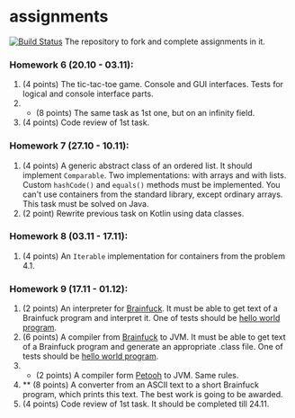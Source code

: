 # assignments
[![Build Status](https://travis-ci.org/SergeevED/assignments.svg?branch=hw06)](https://travis-ci.org/SergeevED/assignments)
The repository to fork and complete assignments in it.

### Homework 6 (20.10 - 03.11):
1. (4 points) The tic-tac-toe game. Console and GUI interfaces. Tests
for logical and console interface parts.
2. * (8 points) The same task as 1st one, but on an infinity field.
3. (4 points) Code review of 1st task.

### Homework 7 (27.10 - 10.11):
1. (4 points) A generic abstract class of an ordered list. It should implement `Comparable`. Two implementations: with arrays and with lists.
Custom `hashCode()` and `equals()` methods must be implemented.
You can't use containers from the standard library, except ordinary arrays. This task must be solved on Java.
2. (2 point) Rewrite previous task on Kotlin using data classes.

### Homework 8 (03.11 - 17.11):
1. (4 points) An `Iterable` implementation for containers from the problem 4.1.

### Homework 9 (17.11 - 01.12):
1. (2 points) An interpreter for [Brainfuck](https://en.wikipedia.org/wiki/Brainfuck).
It must be able to get text of a Brainfuck program and interpret it.
One of tests should be [hello world program](https://en.wikipedia.org/wiki/Brainfuck#Hello_World.21).
2. (6 points) A compiler from [Brainfuck](https://en.wikipedia.org/wiki/Brainfuck) to JVM.
It must be able to get text of a Brainfuck program and generate an appropriate .class file.
One of tests should be [hello world program](https://en.wikipedia.org/wiki/Brainfuck#Hello_World.21).
3. * (2 points) A compiler form [Petooh](https://github.com/Ky6uk/PETOOH) to JVM. Same rules.
4. ** (8 points) A converter from an ASCII text to a short Brainfuck program, which prints this text.
The best work is going to be awarded.
5. (4 points) Code review of 1st task. It should be completed till 24.11.

